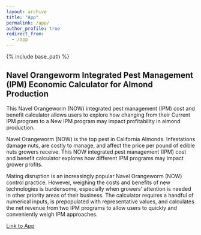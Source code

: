 ```yaml
---
layout: archive
title: "App"
permalink: /app/
author_profile: true
redirect_from:
  - /app
---
```


{% include base_path %}


## Navel Orangeworm Integrated Pest Management (IPM) Economic Calculator for Almond Production

This Navel Orangeworm (NOW) integrated pest management (IPM) cost and benefit calculator allows users to explore how changing from their Current IPM program to a New IPM program may impact profitability in almond production.

Navel Orangeworm (NOW) is the top pest in California Almonds. Infestations damage nuts, are costly to manage, and affect the price per pound of edible nuts growers receive. This NOW integrated pest management (IPM) cost and benefit calculator explores how different IPM programs may impact grower profits.

Mating disruption is an increasingly popular Navel Orangeworm (NOW) control practice. However, weighing the costs and benefits of new technologies is burdensome, especially when growers’ attention is needed in other priority areas of their business. The calculator requires a handful of numerical inputs, is prepopulated with representative values, and calculates the net revenue from two IPM programs to allow users to quickly and conveniently weigh IPM approaches. 

[Link to App](https://ucanr-igis.shinyapps.io/now_ipm_econ/)
